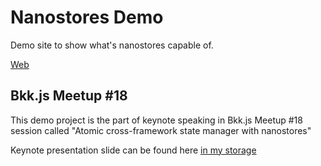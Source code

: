 # Nanostores Demo

Demo site to show what's nanostores capable of.

[Web](https://rayriffy.github.io/nanostores-demo/)

## Bkk.js Meetup #18

This demo project is the part of keynote speaking in Bkk.js Meetup #18 session called "Atomic cross-framework state manager with nanostores"

Keynote presentation slide can be found here [in my storage](https://l.rayriffy.com/nanostores-keynote)
